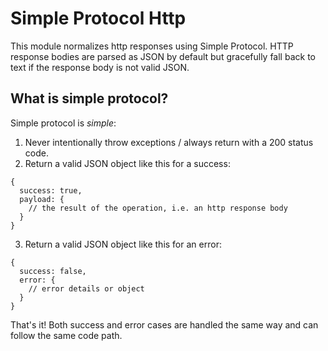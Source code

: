 # Simple Protocol Http

This module normalizes http responses using Simple Protocol.  HTTP response bodies are parsed as JSON by default but gracefully fall back to text if the response body is not valid JSON.

## What is simple protocol?

Simple protocol is *simple*:  
1) Never intentionally throw exceptions / always return with a 200 status code.  
2) Return a valid JSON object like this for a success:
```
{
  success: true,
  payload: {
    // the result of the operation, i.e. an http response body
  }
}
```
3) Return a valid JSON object like this for an error:
```
{
  success: false,
  error: {
    // error details or object
  }
}
```
That's it!  Both success and error cases are handled the same way and can follow the same code path.
